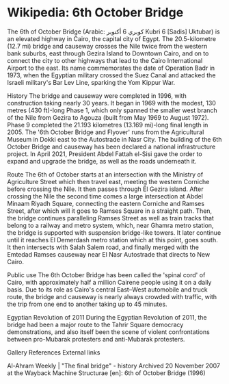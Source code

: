
# Wikipedia: 6th October Bridge
The 6th of October Bridge (Arabic: كوبري 6 أكتوبر Kubri 6 [Sadis] Uktubar) is an elevated highway in Cairo, the capital city of Egypt. The 20.5-kilometre (12.7 mi) bridge and causeway crosses the Nile twice from the western bank suburbs, east through Gezira Island to Downtown Cairo, and on to connect the city to other highways that lead to the Cairo International Airport to the east.
Its name commemorates the date of Operation Badr in 1973, when the Egyptian military crossed the Suez Canal and attacked the Israeli military's Bar Lev Line, sparking the Yom Kippur War.

History
The bridge and causeway were completed in 1996, with construction taking nearly 30 years. It began in 1969 with the modest, 130 metres (430 ft)-long Phase 1, which only spanned the smaller west branch of the Nile from Gezira to Agouza (built from May 1969 to August 1972). Phase 9 completed the 21.193 kilometres (13.169 mi)-long final length in 2005. The '6th October Bridge and Flyover' runs from the Agricultural Museum in Dokki east to the Autostrade in Nasr City.
The building of the 6th October Bridge and causeway has been declared a national infrastructure project.
In April 2021, President Abdel Fattah el-Sisi gave the order to expand and upgrade the bridge, as well as the roads underneath it.

Route
The 6th of October starts at an intersection with the Ministry of Agriculture Street which then travel east, meeting the western Corniche before crossing the Nile. It then passes through El Gezira island. After crossing the Nile the second time comes a large intersection at Abdel Minaam Riyadh Square, connecting the eastern Corniche and Ramses Street, after which will it goes to Ramses Square in a straight path. Then, the bridge continues paralleling Ramses Street as well as train tracks that belong to a railway and metro system, which, near Ghamra metro station, the bridge is supported with suspension bridge-like towers. It later continue until it reaches El Demerdash metro station which at this point, goes south. It then intersects with Salah Salem road, and finally merged with the Emtedad Ramses causeway near El Nasr Autostrade that directs to New Cairo.

Public use
The 6th October Bridge has been called the 'spinal cord' of Cairo, with approximately half a million Cairene people using it on a daily basis. Due to its role as Cairo's central East–West automobile and truck route, the bridge and causeway is nearly always crowded with traffic, with the trip from one end to another taking up to 45 minutes.

Egyptian Revolution of 2011
During the Egyptian Revolution of 2011, the bridge had been a major route to the Tahrir Square democracy demonstrations, and also itself been the scene of violent confrontations between pro-Mubarak protesters and anti-Mubarak protesters.

Gallery
References
External links

Al-Ahram Weekly | "The final bridge" - history Archived 20 November 2007 at the Wayback Machine
Structurae [en]: 6th of October Bridge (1996)